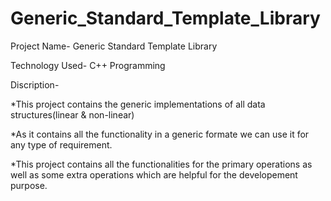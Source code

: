 # Generic_Standard_Template_Library

Project Name- Generic Standard Template Library

Technology Used- C++ Programming

Discription- 

*This project contains the generic implementations of all data structures(linear & non-linear)

*As it contains all the functionality in a generic formate we can use it for any type of requirement.

*This project contains all the functionalities for the primary operations as well as some extra operations which are helpful for the developement purpose.
